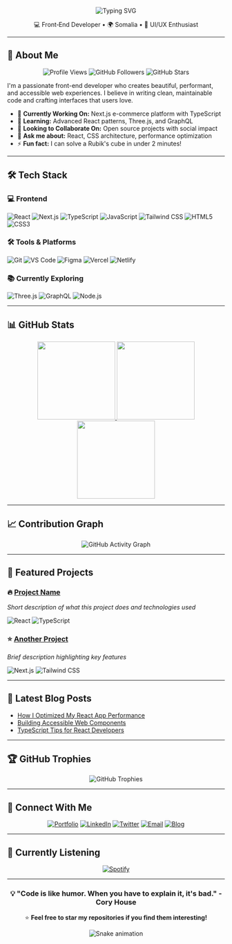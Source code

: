 <!-- Profile README that appears on your GitHub profile -->

<p align="center">
  <img src="https://readme-typing-svg.demolab.com?font=Inter&weight=700&size=28&duration=2800&pause=900&color=00BFFF&center=true&vCenter=true&width=720&lines=Hi%2C+I'm+Hawaaan+%F0%9F%91%8B;Front%E2%80%91End+Developer;Clean+UI+%E2%80%A2+Accessible+Design+%E2%80%A2+Fast+Apps" alt="Typing SVG" />
</p>

<p align="center">
  💻 Front‑End Developer • 🌍 Somalia • 🎨 UI/UX Enthusiast
</p>

---

## 🚀 About Me

<div align="center">

![Profile Views](https://komarev.com/ghpvc/?username=Hawaaan&color=blueviolet&style=flat-square)
![GitHub Followers](https://img.shields.io/github/followers/Hawaaan?style=social)
![GitHub Stars](https://img.shields.io/github/stars/Hawaaan?style=social)

</div>

I'm a passionate front-end developer who creates beautiful, performant, and accessible web experiences. I believe in writing clean, maintainable code and crafting interfaces that users love.

- 🔭 **Currently Working On:** Next.js e-commerce platform with TypeScript
- 🌱 **Learning:** Advanced React patterns, Three.js, and GraphQL
- 👯 **Looking to Collaborate On:** Open source projects with social impact
- 💬 **Ask me about:** React, CSS architecture, performance optimization
- ⚡ **Fun fact:** I can solve a Rubik's cube in under 2 minutes!

---

## 🛠️ Tech Stack

### 💻 Frontend
![React](https://img.shields.io/badge/React-20232A?style=for-the-badge&logo=react&logoColor=61DAFB)
![Next.js](https://img.shields.io/badge/Next.js-000000?style=for-the-badge&logo=next.js&logoColor=white)
![TypeScript](https://img.shields.io/badge/TypeScript-007ACC?style=for-the-badge&logo=typescript&logoColor=white)
![JavaScript](https://img.shields.io/badge/JavaScript-F7DF1E?style=for-the-badge&logo=javascript&logoColor=black)
![Tailwind CSS](https://img.shields.io/badge/Tailwind_CSS-38B2AC?style=for-the-badge&logo=tailwind-css&logoColor=white)
![HTML5](https://img.shields.io/badge/HTML5-E34F26?style=for-the-badge&logo=html5&logoColor=white)
![CSS3](https://img.shields.io/badge/CSS3-1572B6?style=for-the-badge&logo=css3&logoColor=white)

### 🛠️ Tools & Platforms
![Git](https://img.shields.io/badge/Git-F05032?style=for-the-badge&logo=git&logoColor=white)
![VS Code](https://img.shields.io/badge/VS_Code-007ACC?style=for-the-badge&logo=visual-studio-code&logoColor=white)
![Figma](https://img.shields.io/badge/Figma-F24E1E?style=for-the-badge&logo=figma&logoColor=white)
![Vercel](https://img.shields.io/badge/Vercel-000000?style=for-the-badge&logo=vercel&logoColor=white)
![Netlify](https://img.shields.io/badge/Netlify-00C7B7?style=for-the-badge&logo=netlify&logoColor=white)

### 📚 Currently Exploring
![Three.js](https://img.shields.io/badge/Three.js-000000?style=for-the-badge&logo=three.js&logoColor=white)
![GraphQL](https://img.shields.io/badge/GraphQL-E10098?style=for-the-badge&logo=graphql&logoColor=white)
![Node.js](https://img.shields.io/badge/Node.js-339933?style=for-the-badge&logo=node.js&logoColor=white)

---

## 📊 GitHub Stats

<div align="center">

<!-- GitHub Stats Cards -->
<a href="https://github.com/Hawaaan">
  <img height="180em" src="https://github-readme-stats.vercel.app/api?username=Hawaaan&show_icons=true&theme=radical&hide_border=true&include_all_commits=true&count_private=true" />
  <img height="180em" src="https://github-readme-stats.vercel.app/api/top-langs/?username=Hawaaan&layout=compact&theme=radical&hide_border=true" />
</a>

<!-- GitHub Streak Stats -->
<a href="https://github.com/Hawaaan">
  <img height="180em" src="https://github-readme-streak-stats.herokuapp.com/?user=Hawaaan&theme=radical&hide_border=true" />
</a>

</div>

---

## 📈 Contribution Graph

<div align="center">

![GitHub Activity Graph](https://github-readme-activity-graph.vercel.app/graph?username=Hawaaan&theme=react-dark&hide_border=true&area=true)

</div>

---

## 🎯 Featured Projects

### 🔥 [Project Name](https://github.com/Hawaaan/project-name)
*Short description of what this project does and technologies used*

![React](https://img.shields.io/badge/React-20232A?style=flat-square&logo=react&logoColor=61DAFB)
![TypeScript](https://img.shields.io/badge/TypeScript-007ACC?style=flat-square&logo=typescript&logoColor=white)

### ⭐ [Another Project](https://github.com/Hawaaan/another-project)
*Brief description highlighting key features*

![Next.js](https://img.shields.io/badge/Next.js-000000?style=flat-square&logo=next.js&logoColor=white)
![Tailwind CSS](https://img.shields.io/badge/Tailwind_CSS-38B2AC?style=flat-square&logo=tailwind-css&logoColor=white)

---

## 📝 Latest Blog Posts

<!-- BLOG-POST-LIST:START -->
- [How I Optimized My React App Performance](https://yourblog.com/post1)
- [Building Accessible Web Components](https://yourblog.com/post2)
- [TypeScript Tips for React Developers](https://yourblog.com/post3)
<!-- BLOG-POST-LIST:END -->

---

## 🏆 GitHub Trophies

<div align="center">

![GitHub Trophies](https://github-profile-trophy.vercel.app/?username=Hawaaan&theme=radical&no-frame=true&row=2&column=4)

</div>

---

## 🤝 Connect With Me

<div align="center">

[![Portfolio](https://img.shields.io/badge/Portfolio-%23000000.svg?style=for-the-badge&logo=firefox&logoColor=#FF7139)](https://your-portfolio.com)
[![LinkedIn](https://img.shields.io/badge/LinkedIn-%230077B5.svg?style=for-the-badge&logo=linkedin&logoColor=white)](https://linkedin.com/in/your-profile)
[![Twitter](https://img.shields.io/badge/Twitter-%231DA1F2.svg?style=for-the-badge&logo=Twitter&logoColor=white)](https://twitter.com/your-handle)
[![Email](https://img.shields.io/badge/Email-D14836?style=for-the-badge&logo=gmail&logoColor=white)](mailto:your-email@example.com)
[![Blog](https://img.shields.io/badge/Blog-%23000000.svg?style=for-the-badge&logo=medium&logoColor=white)](https://your-blog.com)

</div>

---

## 🎵 Currently Listening

<div align="center">

[![Spotify](https://spotify-readme-git-main-Hawaaan.vercel.app/api?theme=dark)](https://open.spotify.com/user/your-spotify)

</div>

---

<div align="center">

### 💡 "Code is like humor. When you have to explain it, it's bad." - Cory House

⭐ **Feel free to star my repositories if you find them interesting!**

</div>

<!-- Snake Game Contribution Graph -->
<div align="center">

![Snake animation](https://github.com/Hawaaan/Hawaaan/blob/output/github-contribution-grid-snake.svg)

</div>
